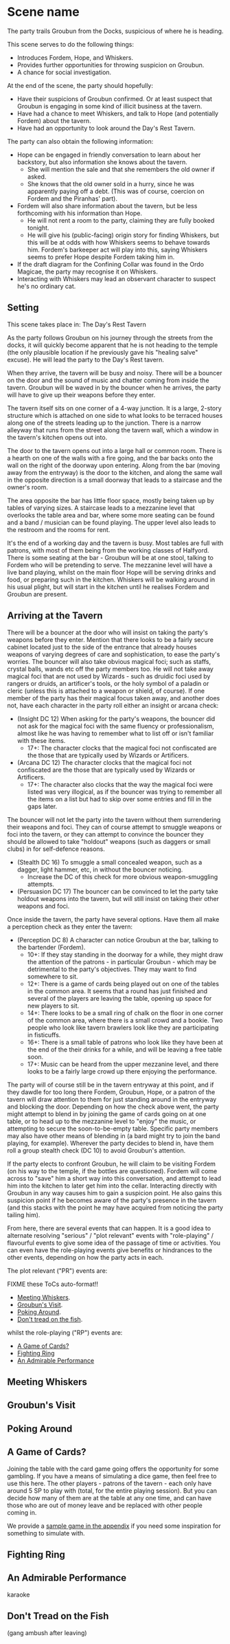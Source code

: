 # Scene name

The party trails Groubun from the Docks, suspicious of where he is heading.

This scene serves to do the following things:

- Introduces Fordem, Hope, and Whiskers.
- Provides further opportunities for throwing suspicion on Groubun.
- A chance for social investigation.

At the end of the scene, the party should hopefully:

- Have their suspicions of Groubun confirmed. Or at least suspect that Groubun is engaging in some kind of illicit business at the tavern.
- Have had a chance to meet Whiskers, and talk to Hope (and potentially Fordem) about the tavern.
- Have had an opportunity to look around the Day's Rest Tavern.

The party can also obtain the following information:

- Hope can be engaged in friendly conversation to learn about her backstory, but also information she knows about the tavern.
  - She will mention the sale and that she remembers the old owner if asked.
  - She knows that the old owner sold in a hurry, since he was apparently paying off a debt. (This was of course, coercion on Fordem and the Piranhas' part).
- Fordem will also share information about the tavern, but be less forthcoming with his information than Hope.
  - He will not rent a room to the party, claiming they are fully booked tonight.
  - He will give his (public-facing) origin story for finding Whiskers, but this will be at odds with how Whiskers seems to behave towards him. Fordem's barkeeper act will play into this, saying Whiskers seems to prefer Hope despite Fordem taking him in.
- If the draft diagram for the Confining Collar was found in the Ordo Magicae, the party may recognise it on Whiskers.
- Interacting with Whiskers may lead an observant character to suspect he's no ordinary cat.

## Setting

This scene takes place in: The Day's Rest Tavern

As the party follows Groubun on his journey through the streets from the docks, it will quickly become apparent that he is not heading to the temple (the only plausible location if he previously gave his "healing salve" excuse).
He will lead the party to the Day's Rest tavern.

When they arrive, the tavern will be busy and noisy.
There will be a bouncer on the door and the sound of music and chatter coming from inside the tavern.
Groubun will be waved in by the bouncer when he arrives, the party will have to give up their weapons before they enter.

The tavern itself sits on one corner of a 4-way junction.
It is a large, 2-story structure which is attached on one side to what looks to be terraced houses along one of the streets leading up to the junction.
There is a narrow alleyway that runs from the street along the tavern wall, which a window in the tavern's kitchen opens out into.

The door to the tavern opens out into a large hall or common room.
There is a hearth on one of the walls with a fire going, and the bar backs onto the wall on the right of the doorway upon entering.
Along from the bar (moving away from the entryway) is the door to the kitchen, and along the same wall in the opposite direction is a small doorway that leads to a staircase and the owner's room.

The area opposite the bar has little floor space, mostly being taken up by tables of varying sizes.
A staircase leads to a mezzanine level that overlooks the table area and bar, where some more seating can be found and a band / musician can be found playing.
The upper level also leads to the restroom and the rooms for rent.

It's the end of a working day and the tavern is busy.
Most tables are full with patrons, with most of them being from the working classes of Halfyord.
There is some seating at the bar - Groubun will be at one stool, talking to Fordem who will be pretending to serve.
The mezzanine level will have a live band playing, whilst on the main floor Hope will be serving drinks and food, or preparing such in the kitchen.
Whiskers will be walking around in his usual plight, but will start in the kitchen until he realises Fordem and Groubun are present.

## Arriving at the Tavern

There will be a bouncer at the door who will insist on taking the party's weapons before they enter.
Mention that there looks to be a fairly secure cabinet located just to the side of the entrance that already houses weapons of varying degrees of care and sophistication, to ease the party's worries.
The bouncer will also take obvious magical foci; such as staffs, crystal balls, wands etc off the party members too.
He will not take away magical foci that are not used by Wizards - such as druidic foci used by rangers or druids, an artificer's tools, or the holy symbol of a paladin or cleric (unless this is attached to a weapon or shield, of course).
If one member of the party has their magical focus taken away, and another does not, have each character in the party roll either an insight or arcana check:

- (Insight DC 12) When asking for the party's weapons, the bouncer did not ask for the magical foci with the same fluency or professionalism, almost like he was having to remember what to list off or isn't familiar with these items.
  - 17+: The character clocks that the magical foci not confiscated are the those that are typically used by Wizards or Artificers.
- (Arcana DC 12) The character clocks that the magical foci not confiscated are the those that are typically used by Wizards or Artificers.
  - 17+: The character also clocks that the way the magical foci were listed was very illogical, as if the bouncer was trying to remember all the items on a list but had to skip over some entries and fill in the gaps later.

The bouncer will not let the party into the tavern without them surrendering their weapons and foci.
They can of course attempt to smuggle weapons or foci into the tavern, or they can attempt to convince the bouncer they should be allowed to take "holdout" weapons (such as daggers or small clubs) in for self-defence reasons.

- (Stealth DC 16) To smuggle a small concealed weapon, such as a dagger, light hammer, etc, in without the bouncer noticing.
  - Increase the DC of this check for more obvious weapon-smuggling attempts.
- (Persuasion DC 17) The bouncer can be convinced to let the party take holdout weapons into the tavern, but will still insist on taking their other weapons and foci.

Once inside the tavern, the party have several options.
Have them all make a perception check as they enter the tavern:

- (Perception DC 8) A character can notice Groubun at the bar, talking to the bartender (Fordem).
  - 10+: If they stay standing in the doorway for a while, they might draw the attention of the patrons - in particular Groubun - which may be detrimental to the party's objectives. They may want to find somewhere to sit.
  - 12+: There is a game of cards being played out on one of the tables in the common area. It seems that a round has just finished and several of the players are leaving the table, opening up space for new players to sit.
  - 14+: There looks to be a small ring of chalk on the floor in one corner of the common area, where there is a small crowd and a bookie. Two people who look like tavern brawlers look like they are participating in fisticuffs.
  - 16+: There is a small table of patrons who look like they have been at the end of the their drinks for a while, and will be leaving a free table soon.
  - 17+: Music can be heard from the upper mezzanine level, and there looks to be a fairly large crowd up there enjoying the performance.

The party will of course still be in the tavern entryway at this point, and if they dawdle for too long there Fordem, Groubun, Hope, or a patron of the tavern will draw attention to them for just standing around in the entryway and blocking the door.
Depending on how the check above went, the party might attempt to blend in by joining the game of cards going on at one table, or to head up to the mezzanine level to "enjoy" the music, or attempting to secure the soon-to-be-empty table.
Specific party members may also have other means of blending in (a bard might try to join the band playing, for example).
Wherever the party decides to blend in, have them roll a group stealth check (DC 10) to avoid Groubun's attention.

If the party elects to confront Groubun, he will claim to be visiting Fordem (on his way to the temple, if the bottles are questioned).
Fordem will come across to "save" him a short way into this conversation, and attempt to lead him into the kitchen to later get him into the cellar. Interacting directly with Groubun in any way causes him to gain a suspicion point.
He also gains this suspicion point if he becomes aware of the party's presence in the tavern (and this stacks with the point he may have acquired from noticing the party tailing him).

From here, there are several events that can happen.
It is a good idea to alternate resolving "serious" / "plot relevant" events with "role-playing" / flavourful events to give some idea of the passage of time or activities.
You can even have the role-playing events give benefits or hindrances to the other events, depending on how the party acts in each.

The plot relevant ("PR") events are:

FIXME these ToCs auto-format!!
- [Meeting Whiskers](#meeting-whiskers).
- [Groubun's Visit](#groubuns-visit).
- [Poking Around](#poking-around).
- [Don't tread on the fish](#dont-tread-on-the-fish).

whilst the role-playing ("RP") events are:

- [A Game of Cards?](#a-game-of-cards)
- [Fighting Ring](#fighting-ring)
- [An Admirable Performance](#an-admirable-performance)

## Meeting Whiskers

## Groubun's Visit

## Poking Around

## A Game of Cards?

Joining the table with the card game going offers the opportunity for some gambling.
If you have a means of simulating a dice game, then feel free to use this here.
The other players - patrons of the tavern - each only have around 5 SP to play with (total, for the entire playing session).
But you can decide how many of them are at the table at any one time, and can have those who are out of money leave and be replaced with other people coming in.

We provide a [sample game in the appendix](../appendix/appendix-dice-games.md) if you need some inspiration for something to simulate with.

## Fighting Ring

## An Admirable Performance

karaoke

## Don't Tread on the Fish

(gang ambush after leaving)
